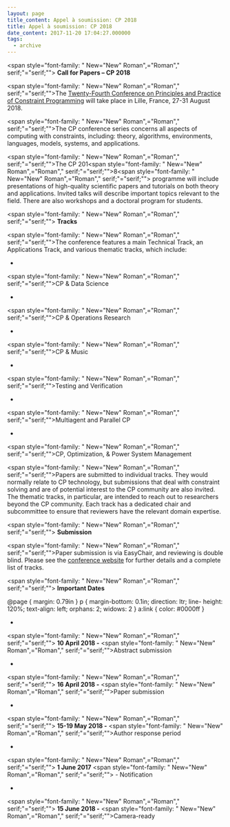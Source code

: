 ```yaml
---
layout: page
title_content: Appel à soumission: CP 2018
title: Appel à soumission: CP 2018
date_content: 2017-11-20 17:04:27.000000
tags:
  - archive
---
```

<span style="font-family: " New="New" Roman",="Roman"," serif;"="serif;"">
**Call for Papers – CP 2018**



<span style="font-family: " New="New" Roman",="Roman"," serif;"="serif;"">The
[Twenty-Fourth Conference on Principles and Practice of Constraint
Programming](http://cp2018.a4cp.org/) will take place in Lille, France, 27-31
August 2018.



<span style="font-family: " New="New" Roman",="Roman"," serif;"="serif;"">The
CP conference series concerns all aspects of computing with constraints,
including: theory, algorithms, environments, languages, models, systems, and
applications.



<span style="font-family: " New="New" Roman",="Roman"," serif;"="serif;"">The
CP 201<span style="font-family: " New="New" Roman",="Roman","
serif;"="serif;"">8<span style="font-family: " New="New" Roman",="Roman","
serif;"="serif;""> programme will include presentations of high-quality
scientific papers and tutorials on both theory and applications. Invited talks
will describe important topics relevant to the field. There are also workshops
and a doctoral program for students.



<span style="font-family: " New="New" Roman",="Roman"," serif;"="serif;"">
**Tracks**



<span style="font-family: " New="New" Roman",="Roman"," serif;"="serif;"">The
conference features a main Technical Track, an Applications Track, and various
thematic tracks, which include:





  * 

<span style="font-family: " New="New" Roman",="Roman"," serif;"="serif;"">CP
& Data Science





  * 

<span style="font-family: " New="New" Roman",="Roman"," serif;"="serif;"">CP
& Operations Research





  * 

<span style="font-family: " New="New" Roman",="Roman"," serif;"="serif;"">CP
& Music





  * 

<span style="font-family: " New="New" Roman",="Roman","
serif;"="serif;"">Testing and Verification





  * 

<span style="font-family: " New="New" Roman",="Roman","
serif;"="serif;"">Multiagent and Parallel CP





  * 

<span style="font-family: " New="New" Roman",="Roman"," serif;"="serif;"">CP,
Optimization, & Power System Management







<span style="font-family: " New="New" Roman",="Roman","
serif;"="serif;"">Papers are submitted to individual tracks. They would
normally relate to CP technology, but submissions that deal with constraint
solving and are of potential interest to the CP community are also invited.
The thematic tracks, in particular, are intended to reach out to researchers
beyond the CP community. Each track has a dedicated chair and subcommittee to
ensure that reviewers have the relevant domain expertise.



<span style="font-family: " New="New" Roman",="Roman"," serif;"="serif;"">
**Submission**



<span style="font-family: " New="New" Roman",="Roman","
serif;"="serif;"">Paper submission is via EasyChair, and reviewing is double
blind. Please see the [conference website](http://cp2018.a4cp.org/) for
further details and a complete list of tracks.



<span style="font-family: " New="New" Roman",="Roman"," serif;"="serif;"">
**Important Dates**



@page { margin: 0.79in } p { margin-bottom: 0.1in; direction: ltr; line-
height: 120%; text-align: left; orphans: 2; widows: 2 } a:link { color:
#0000ff }





  * 

<span style="font-family: " New="New" Roman",="Roman"," serif;"="serif;"">
**10 April 2018 -** <span style="font-family: " New="New" Roman",="Roman","
serif;"="serif;"">Abstract submission





  * 

<span style="font-family: " New="New" Roman",="Roman"," serif;"="serif;"">
**16 April 2018 -** <span style="font-family: " New="New" Roman",="Roman","
serif;"="serif;"">Paper submission





  * 

<span style="font-family: " New="New" Roman",="Roman"," serif;"="serif;"">
**15-19 May 2018 -** <span style="font-family: " New="New" Roman",="Roman","
serif;"="serif;"">Author response period





  * 

<span style="font-family: " New="New" Roman",="Roman"," serif;"="serif;""> **1
June 2017** <span style="font-family: " New="New" Roman",="Roman","
serif;"="serif;""> \- Notification





  * 

<span style="font-family: " New="New" Roman",="Roman"," serif;"="serif;"">
**15 June 2018 -** <span style="font-family: " New="New" Roman",="Roman","
serif;"="serif;"">Camera-ready





